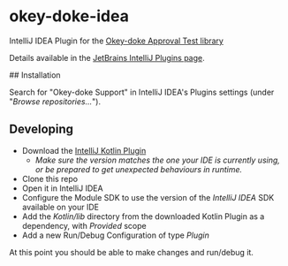 # okey-doke-idea
IntelliJ IDEA Plugin for the [Okey-doke Approval Test library](https://github.com/dmcg/okey-doke)

Details available in the [JetBrains IntelliJ Plugins page](https://plugins.jetbrains.com/idea/plugin/9424-okey-doke-support).

## Installation

Search for "Okey-doke Support" in IntelliJ IDEA's Plugins settings (under "_Browse repositories..._").

## Developing

* Download the [IntelliJ Kotlin Plugin](https://plugins.jetbrains.com/idea/plugin/6954-kotlin)
  * _Make sure the version matches the one your IDE is currently using, or be prepared to get unexpected behaviours in runtime._
* Clone this repo
* Open it in IntelliJ IDEA
* Configure the Module SDK to use the version of the *IntelliJ IDEA* SDK available on your IDE
* Add the *Kotlin/lib* directory from the downloaded Kotlin Plugin as a dependency, with *Provided* scope
* Add a new Run/Debug Configuration of type *Plugin*

At this point you should be able to make changes and run/debug it.
